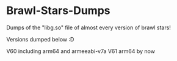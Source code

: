 # Brawl-Stars-Dumps
Dumps of the "libg.so" file of almost every version of brawl stars!

Versions dumped below :D

V60 including arm64 and armeeabi-v7a
V61 arm64 by now
